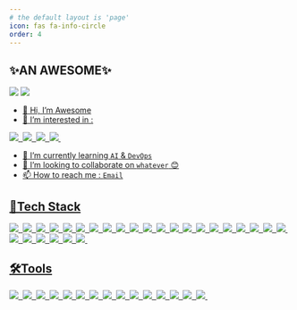 ```yaml
---
# the default layout is 'page'
icon: fas fa-info-circle
order: 4
---
```


<!--
> Add Markdown syntax content to file `_tabs/about.md`{: .filepath } and it will show up on this page.
> {: .prompt-tip } -->

## ✨**AN AWESOME**✨

<img alt=" " src="https://img.shields.io/badge/awesome__devnet@outlook.com-3DDC84?label=E-MAIL&style=flat-square&logo=Microsoft%20Outlook&logoColor=WHITE&color=0078D4"/>&nbsp;<a href="https://dokadev.github.io" target="_blank"><img alt=" " src="https://img.shields.io/badge/https://dokadev.github.io-3DDC84?label=BLOG&style=flat-square&logo=GitHubPages&logoColor=WHITE&color=222222"/>

- 👋 Hi, I’m Awesome
- 👀 I’m interested in :

<img alt=" " src="https://img.shields.io/badge/eat();-3DDC84?style=for-the-badge&color=21C25E"/>&nbsp;
<img alt=" " src="https://img.shields.io/badge/sleep();-3DDC84?style=for-the-badge&color=1A4CA1"/>&nbsp;
<img alt=" " src="https://img.shields.io/badge/code();-3DDC84?style=for-the-badge&color=FFCD11"/>&nbsp;
<img alt=" " src="https://img.shields.io/badge/repeat();-3DDC84?style=for-the-badge&color=FF4F8B"/>&nbsp;

- 🌱 I’m currently learning `AI` & `DevOps`
- 💞️ I’m looking to collaborate on `whatever` 😊
- 📫 How to reach me : `Email`

## 📱Tech Stack

<img alt=" " src="https://img.shields.io/badge/X86__64_Assembly-3DDC84?style=flat-square&logo=Intel&logoColor=FFFFFF&color=0071C5"/>&nbsp;
<img alt=" " src="https://img.shields.io/badge/GCC-3DDC84?label=GNU&style=flat-square&logo=GNU&logoColor=FFFFFF&color=A42E2B"/>&nbsp;
<img alt=" " src="https://img.shields.io/badge/G++-3DDC84?label=GNU&style=flat-square&logo=GNU&logoColor=FFFFFF&color=A42E2B"/>&nbsp;
<img alt=" " src="https://img.shields.io/badge/BASH-3DDC84?style=flat-square&logo=GNU%20BASH&logoColor=FFFFFF&color=343434"/>&nbsp;
<img alt=" " src="https://img.shields.io/badge/MSVC-3DDC84?style=flat-square&logo=Cplusplus&logoColor=FFFFFF&color=0B556A"/>&nbsp;
<img alt=" " src="https://img.shields.io/badge/C%23-3DDC84?style=flat-square&logo=C%23&logoColor=FFFFFF&color=239120"/>&nbsp;
<img alt=" " src="https://img.shields.io/badge/Java-3DDC84?style=flat-square&logo=OpenJDK&logoColor=FFFFFF&color=F80000"/>&nbsp;
<img alt=" " src="https://img.shields.io/badge/JavaScript-3DDC84?style=flat-square&logo=JavaScript&logoColor=232323&color=F7DF1E"/>&nbsp;
<img alt=" " src="https://img.shields.io/badge/jQuery-3DDC84?style=flat-square&logo=jQuery&logoColor=232323&logoColor=FFFFFF&color=0769AD"/>&nbsp;
<img alt=" " src="https://img.shields.io/badge/OpenGL-3DDC84?style=flat-square&logo=OpenGL&logoColor=FFFFFF&color=5586A4"/>&nbsp;
<img alt=" " src="https://img.shields.io/badge/HTML5-3DDC84?style=flat-square&logo=HTML5&logoColor=FFFFFF&color=E34F26"/>&nbsp;
<img alt=" " src="https://img.shields.io/badge/CSS-3DDC84?style=flat-square&logo=CSS3&color=1572B6"/>&nbsp;
<img alt=" " src="https://img.shields.io/badge/npm-3DDC84?style=flat-square&logo=npm&logoColor=FFFFFF&color=CB3837"/>&nbsp;
<img alt=" " src="https://img.shields.io/badge/PHP-3DDC84?style=flat-square&logo=PHP&logoColor=FFFFFF&color=777BB4"/>&nbsp;
<img alt=" " src="https://img.shields.io/badge/TypeScript-3DDC84?style=flat-square&logo=TypeScript&logoColor=FFFFFF&color=3178C6"/>&nbsp;
<img alt=" " src="https://img.shields.io/badge/React-3DDC84?style=flat-square&logo=React&logoColor=FFFFFF&color=61DAFB"/>&nbsp;
<img alt=" " src="https://img.shields.io/badge/Python-3DDC84?style=flat-square&logo=Python&logoColor=FFFFFF&color=3776AB"/>&nbsp;
<img alt=" " src="https://img.shields.io/badge/Spring-3DDC84?style=flat-square&logo=Spring&logoColor=FFFFFF&color=6DB33F"/>&nbsp;
<img alt=" " src="https://img.shields.io/badge/OpenCV-3DDC84?style=flat-square&logo=OpenCV&logoColor=FFFFFF&color=5C3EE8"/>&nbsp;
<img alt=" " src="https://img.shields.io/badge/MongoDB-3DDC84?style=flat-square&logo=MongoDB&logoColor=FFFFFF&color=47A248"/>&nbsp;
<img alt=" " src="https://img.shields.io/badge/MySQL-3DDC84?style=flat-square&logo=MySQL&logoColor=FFFFFF&color=4479A1"/>&nbsp;
<img alt=" " src="https://img.shields.io/badge/Linux-3DDC84?style=flat-square&logo=Linux&logoColor=000000&color=FCC624"/>&nbsp;
<img alt=" " src="https://img.shields.io/badge/Machintosh-3DDC84?style=flat-square&logo=macOS&logoColor=FFFFFF&color=000000"/>&nbsp;
<img alt=" " src="https://img.shields.io/badge/MySQL-3DDC84?style=flat-square&logo=MySQL&logoColor=FFFFFF&color=4479A1"/>&nbsp;
<img alt=" " src="https://img.shields.io/badge/MariaDB-3DDC84?style=flat-square&logo=mariadb&logoColor=FFFFFF&color=003545"/>&nbsp;
<img alt=" " src="https://img.shields.io/badge/UML-3DDC84?style=flat-square&logo=UML&logoColor=000000&color=FABD14"/>&nbsp;
<img alt=" " src="https://img.shields.io/badge/OpenAI-3DDC84?style=flat-square&logo=OpenAI&logoColor=FFFFFF&color=412991"/>&nbsp;

## 🛠️Tools

<img alt=" " src="https://img.shields.io/badge/Git-3DDC84?style=flat-square&logo=Git&logoColor=FFFFFF&color=F05032"/>&nbsp;
<img alt=" " src="https://img.shields.io/badge/GitHub-3DDC84?style=flat-square&logo=GitHub&color=000000"/>&nbsp;
<img alt=" " src="https://img.shields.io/badge/Visual_Studio-3DDC84?style=flat-square&logo=Visual%20Studio&logoColor=FFFFFF&color=5C2D91"/>&nbsp;
<img alt=" " src="https://img.shields.io/badge/Visual_Studio_Code-3DDC84?style=flat-square&logo=Visual%20Studio%20Code&logoColor=FFFFFF&color=007ACC"/>&nbsp;
<img alt=" " src="https://img.shields.io/badge/Eclipse-3DDC84?style=flat-square&logo=Eclipse%20IDE&logoColor=FFFFFF&color=2C2255"/>&nbsp;
<img alt=" " src="https://img.shields.io/badge/IntelliJ-3DDC84?style=flat-square&logo=Intellij%20IDEA&logoColor=FFFFFF&color=000000"/>&nbsp;
<img alt=" " src="https://img.shields.io/badge/ReSharper-3DDC84?style=flat-square&logo=ReSharper&logoColor=FFFFFF&color=000000"/>&nbsp;
<img alt=" " src="https://img.shields.io/badge/Jupyter-3DDC84?style=flat-square&logo=Jupyter&logoColor=FFFFFF&color=F37626"/>&nbsp;
<img alt=" " src="https://img.shields.io/badge/Slack-3DDC84?style=flat-square&logo=Slack&color=4A154B"/>&nbsp;
<img alt=" " src="https://img.shields.io/badge/Quip-3DDC84?style=flat-square&logo=Quip&logoColor=FFFFFF&color=F27557"/>&nbsp;
<img alt=" " src="https://img.shields.io/badge/Notion-3DDC84?style=flat-square&logo=Notion&color=000000"/>&nbsp;
<img alt=" " src="https://img.shields.io/badge/Photoshop-3DDC84?style=flat-square&logo=Adobe%20Photoshop&logoColor=FFFFFF&color=31A8FF"/>&nbsp;
<img alt=" " src="https://img.shields.io/badge/After_Effects-3DDC84?style=flat-square&logo=Adobe%20After%20Effects&logoColor=FFFFFF&color=9999FF"/>&nbsp;
<img alt=" " src="https://img.shields.io/badge/Premiere_Pro-3DDC84?style=flat-square&logo=Adobe%20Premiere%20Pro&logoColor=FFFFFF&color=9999FF"/>&nbsp;
<img alt=" " src="https://img.shields.io/badge/Cinema4D-3DDC84?style=flat-square&logo=Cinema%204D&logoColor=FFFFFF&color=011A6A"/>&nbsp;
